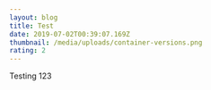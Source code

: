 ```yaml
---
layout: blog
title: Test
date: 2019-07-02T00:39:07.169Z
thumbnail: /media/uploads/container-versions.png
rating: 2
---
```

Testing 123
